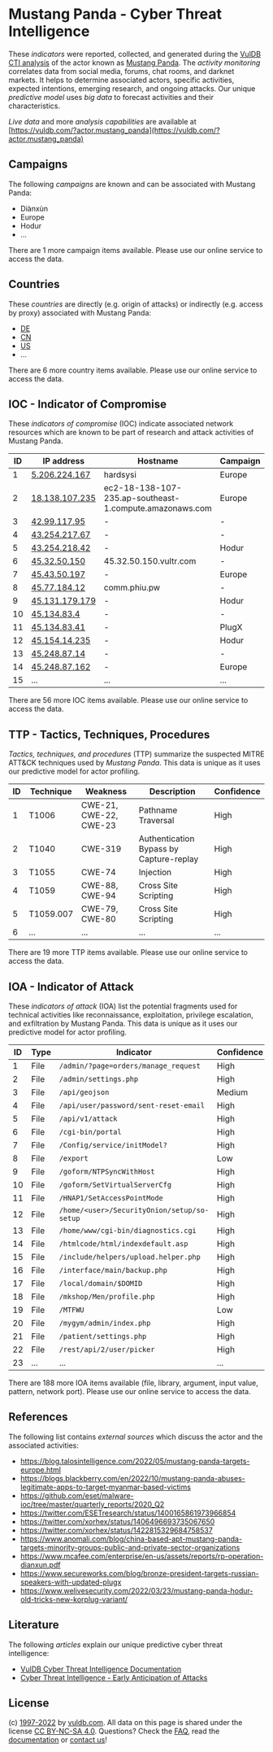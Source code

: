 # Mustang Panda - Cyber Threat Intelligence

These _indicators_ were reported, collected, and generated during the [VulDB CTI analysis](https://vuldb.com/?kb.cti) of the actor known as [Mustang Panda](https://vuldb.com/?actor.mustang_panda). The _activity monitoring_ correlates data from social media, forums, chat rooms, and darknet markets. It helps to determine associated actors, specific activities, expected intentions, emerging research, and ongoing attacks. Our unique _predictive model_ uses _big data_ to forecast activities and their characteristics.

_Live data_ and more _analysis capabilities_ are available at [https://vuldb.com/?actor.mustang_panda](https://vuldb.com/?actor.mustang_panda)

## Campaigns

The following _campaigns_ are known and can be associated with Mustang Panda:

* Diànxùn
* Europe
* Hodur
* ...

There are 1 more campaign items available. Please use our online service to access the data.

## Countries

These _countries_ are directly (e.g. origin of attacks) or indirectly (e.g. access by proxy) associated with Mustang Panda:

* [DE](https://vuldb.com/?country.de)
* [CN](https://vuldb.com/?country.cn)
* [US](https://vuldb.com/?country.us)
* ...

There are 6 more country items available. Please use our online service to access the data.

## IOC - Indicator of Compromise

These _indicators of compromise_ (IOC) indicate associated network resources which are known to be part of research and attack activities of Mustang Panda.

ID | IP address | Hostname | Campaign | Confidence
-- | ---------- | -------- | -------- | ----------
1 | [5.206.224.167](https://vuldb.com/?ip.5.206.224.167) | hardsysi | Europe | High
2 | [18.138.107.235](https://vuldb.com/?ip.18.138.107.235) | ec2-18-138-107-235.ap-southeast-1.compute.amazonaws.com | Europe | Medium
3 | [42.99.117.95](https://vuldb.com/?ip.42.99.117.95) | - | - | High
4 | [43.254.217.67](https://vuldb.com/?ip.43.254.217.67) | - | - | High
5 | [43.254.218.42](https://vuldb.com/?ip.43.254.218.42) | - | Hodur | High
6 | [45.32.50.150](https://vuldb.com/?ip.45.32.50.150) | 45.32.50.150.vultr.com | - | Medium
7 | [45.43.50.197](https://vuldb.com/?ip.45.43.50.197) | - | Europe | High
8 | [45.77.184.12](https://vuldb.com/?ip.45.77.184.12) | comm.phiu.pw | - | High
9 | [45.131.179.179](https://vuldb.com/?ip.45.131.179.179) | - | Hodur | High
10 | [45.134.83.4](https://vuldb.com/?ip.45.134.83.4) | - | - | High
11 | [45.134.83.41](https://vuldb.com/?ip.45.134.83.41) | - | PlugX | High
12 | [45.154.14.235](https://vuldb.com/?ip.45.154.14.235) | - | Hodur | High
13 | [45.248.87.14](https://vuldb.com/?ip.45.248.87.14) | - | - | High
14 | [45.248.87.162](https://vuldb.com/?ip.45.248.87.162) | - | Europe | High
15 | ... | ... | ... | ...

There are 56 more IOC items available. Please use our online service to access the data.

## TTP - Tactics, Techniques, Procedures

_Tactics, techniques, and procedures_ (TTP) summarize the suspected MITRE ATT&CK techniques used by _Mustang Panda_. This data is unique as it uses our predictive model for actor profiling.

ID | Technique | Weakness | Description | Confidence
-- | --------- | -------- | ----------- | ----------
1 | T1006 | CWE-21, CWE-22, CWE-23 | Pathname Traversal | High
2 | T1040 | CWE-319 | Authentication Bypass by Capture-replay | High
3 | T1055 | CWE-74 | Injection | High
4 | T1059 | CWE-88, CWE-94 | Cross Site Scripting | High
5 | T1059.007 | CWE-79, CWE-80 | Cross Site Scripting | High
6 | ... | ... | ... | ...

There are 19 more TTP items available. Please use our online service to access the data.

## IOA - Indicator of Attack

These _indicators of attack_ (IOA) list the potential fragments used for technical activities like reconnaissance, exploitation, privilege escalation, and exfiltration by Mustang Panda. This data is unique as it uses our predictive model for actor profiling.

ID | Type | Indicator | Confidence
-- | ---- | --------- | ----------
1 | File | `/admin/?page=orders/manage_request` | High
2 | File | `/admin/settings.php` | High
3 | File | `/api/geojson` | Medium
4 | File | `/api/user/password/sent-reset-email` | High
5 | File | `/api/v1/attack` | High
6 | File | `/cgi-bin/portal` | High
7 | File | `/Config/service/initModel?` | High
8 | File | `/export` | Low
9 | File | `/goform/NTPSyncWithHost` | High
10 | File | `/goform/SetVirtualServerCfg` | High
11 | File | `/HNAP1/SetAccessPointMode` | High
12 | File | `/home/<user>/SecurityOnion/setup/so-setup` | High
13 | File | `/home/www/cgi-bin/diagnostics.cgi` | High
14 | File | `/htmlcode/html/indexdefault.asp` | High
15 | File | `/include/helpers/upload.helper.php` | High
16 | File | `/interface/main/backup.php` | High
17 | File | `/local/domain/$DOMID` | High
18 | File | `/mkshop/Men/profile.php` | High
19 | File | `/MTFWU` | Low
20 | File | `/mygym/admin/index.php` | High
21 | File | `/patient/settings.php` | High
22 | File | `/rest/api/2/user/picker` | High
23 | ... | ... | ...

There are 188 more IOA items available (file, library, argument, input value, pattern, network port). Please use our online service to access the data.

## References

The following list contains _external sources_ which discuss the actor and the associated activities:

* https://blog.talosintelligence.com/2022/05/mustang-panda-targets-europe.html
* https://blogs.blackberry.com/en/2022/10/mustang-panda-abuses-legitimate-apps-to-target-myanmar-based-victims
* https://github.com/eset/malware-ioc/tree/master/quarterly_reports/2020_Q2
* https://twitter.com/ESETresearch/status/1400165861973966854
* https://twitter.com/xorhex/status/1406496693735067650
* https://twitter.com/xorhex/status/1422815329684758537
* https://www.anomali.com/blog/china-based-apt-mustang-panda-targets-minority-groups-public-and-private-sector-organizations
* https://www.mcafee.com/enterprise/en-us/assets/reports/rp-operation-dianxun.pdf
* https://www.secureworks.com/blog/bronze-president-targets-russian-speakers-with-updated-plugx
* https://www.welivesecurity.com/2022/03/23/mustang-panda-hodur-old-tricks-new-korplug-variant/

## Literature

The following _articles_ explain our unique predictive cyber threat intelligence:

* [VulDB Cyber Threat Intelligence Documentation](https://vuldb.com/?kb.cti)
* [Cyber Threat Intelligence - Early Anticipation of Attacks](https://www.scip.ch/en/?labs.20201022)

## License

(c) [1997-2022](https://vuldb.com/?kb.changelog) by [vuldb.com](https://vuldb.com/?kb.about). All data on this page is shared under the license [CC BY-NC-SA 4.0](https://creativecommons.org/licenses/by-nc-sa/4.0/). Questions? Check the [FAQ](https://vuldb.com/?kb.faq), read the [documentation](https://vuldb.com/?kb) or [contact us](https://vuldb.com/?contact)!
